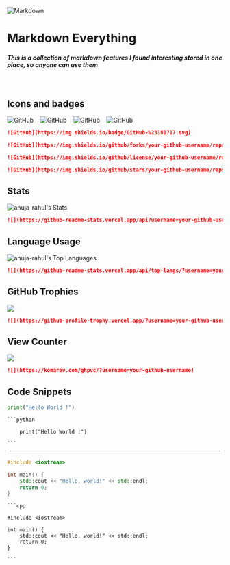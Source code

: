 ![Markdown](https://img.shields.io/badge/-Markdown-000?style=for-the-badge&logo=markdown) 
# Markdown Everything

##### This is a collection of markdown features I found interesting stored in one place, so anyone can use them

<br>

## Icons and badges

![GitHub](https://img.shields.io/badge/-GitHub-000?style=for-the-badge&logo=github)
&nbsp;&nbsp;
![GitHub](https://img.shields.io/github/forks/anuja-rahul/markdown-everything?style=for-the-badge&logo=github&color=000000)
&nbsp;&nbsp;
![GitHub](https://img.shields.io/github/license/anuja-rahul/markdown-everything?style=for-the-badge&logo=github&color=000000)
&nbsp;&nbsp;
![GitHub](https://img.shields.io/github/stars/anuja-rahul/markdown-everything?style=for-the-badge&logo=github&color=000000)

```markdown
![GitHub](https://img.shields.io/badge/GitHub-%23181717.svg)

![GitHub](https://img.shields.io/github/forks/your-github-username/repo-name)

![GitHub](https://img.shields.io/github/license/your-github-username/repo-name)

![GitHub](https://img.shields.io/github/stars/your-github-username/repo-name)
```

## Stats

![anuja-rahul's Stats](https://github-readme-stats.vercel.app/api?username=anuja-rahul&theme=nightowl&show_icons=true&hide_border=true&count_private=true)

```markdown
![](https://github-readme-stats.vercel.app/api?username=your-github-username)
```

## Language Usage

![anuja-rahul's Top Languages](https://github-readme-stats.vercel.app/api/top-langs/?username=anuja-rahul&theme=nightowl&show_icons=true&hide_border=true&layout=compact&langs_count=19)

````markdown
![](https://github-readme-stats.vercel.app/api/top-langs/?username=your-github-username)
````

## GitHub Trophies

![](https://github-profile-trophy.vercel.app/?username=anuja-rahul&theme=tokyonight&no-frame=false&no-bg=true&margin-w=4&row=2&column=4)

```markdown
![](https://github-profile-trophy.vercel.app/?username=your-github-username)
```

## View Counter
![](https://komarev.com/ghpvc/?username=anuja-rahul)

```markdown
![](https://komarev.com/ghpvc/?username=your-github-username)
```

## Code Snippets

```python
print("Hello World !")
```

    ```python

        print("Hello World !")

    ```
---

```cpp
#include <iostream>

int main() {
    std::cout << "Hello, world!" << std::endl;
    return 0;
}

```

    ```cpp

    #include <iostream>
    
    int main() {
        std::cout << "Hello, world!" << std::endl;
        return 0;
    }
    
    ```






